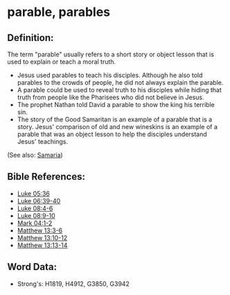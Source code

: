 # parable, parables #

## Definition: ##

The term "parable" usually refers to a short story or object lesson that is used to explain or teach a moral truth.

* Jesus used parables to teach his disciples. Although he also told parables to the crowds of people, he did not always explain the parable.
* A parable could be used to reveal truth to his disciples while hiding that truth from people like the Pharisees who did not believe in Jesus.
* The prophet Nathan told David a parable to show the king his terrible sin.
* The story of the Good Samaritan is an example of a parable that is a story. Jesus' comparison of old and new wineskins is an example of a parable that was an object lesson to help the disciples understand Jesus' teachings.

(See also: [Samaria](../names/samaria.md))

## Bible References: ##

* [Luke 05:36](rc://en/tn/help/luk/05/36)
* [Luke 06:39-40](rc://en/tn/help/luk/06/39)
* [Luke 08:4-6](rc://en/tn/help/luk/08/04)
* [Luke 08:9-10](rc://en/tn/help/luk/08/09)
* [Mark 04:1-2](rc://en/tn/help/mrk/04/01)
* [Matthew 13:3-6](rc://en/tn/help/mat/13/03)
* [Matthew 13:10-12](rc://en/tn/help/mat/13/10)
* [Matthew 13:13-14](rc://en/tn/help/mat/13/13)


## Word Data: ##

* Strong's: H1819, H4912, G3850, G3942
